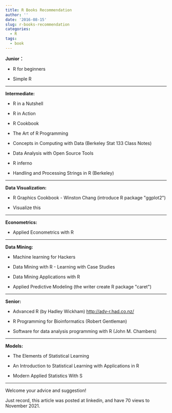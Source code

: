 ```yaml
---
title: R Books Recommendation
author: ''
date: '2016-08-15'
slug: r-books-recommendation
categories:
  - R
tags:
  - book
---
```


**Junior：**

+ R for beginners

+ Simple R
 
****

**Intermediate:**

+ R in a Nutshell

+ R in Action

+ R Cookbook

+ The Art of R Programming

+ Concepts in Computing with Data (Berkeley Stat 133 Class Notes)

+ Data Analysis with Open Source Tools

+ R inferno

+ Handling and Processing Strings in R (Berkeley)
 
****

**Data Visualization:**

+ R Graphics Cookbook - Winston Chang (introduce R package "ggplot2")

+ Visualize this 
 
 
**** 

**Econometrics:**

+ Applied Econometrics with R
 

****

**Data Mining:**

+ Machine learning for Hackers

+ Data Mining with R - Learning with Case Studies

+ Data Mining Applications with R

+ Applied Predictive Modeling (the writer create R package "caret")
 
****

**Senior:**

+ Advanced R (by Hadley Wickham) http://adv-r.had.co.nz/   

+ R Programming for Bioinformatics (Robert Gentleman)

+ Software for data analysis programming with R (John M. Chambers)
 
 ****
 

**Models:**

+ The Elements of Statistical Learning

+ An Introduction to Statistical Learning with Applications in R 

+ Modern Applied Statistics With S

****

Welcome your advice and suggestion!

Just record, this article was posted at linkedin, and have 70 views to November 2021.


